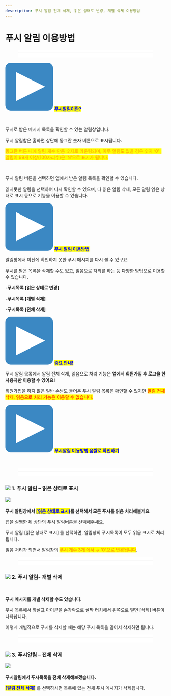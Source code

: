 ```yaml
---
description: 푸시 알림 전체 삭제, 읽은 상태로 변경, 개별 삭제 이용방법
---
```


# 푸시 알림 이용방법

<figure><img src="../../../.gitbook/assets/구분선 (2).PNG" alt=""><figcaption></figcaption></figure>

<img src="../../../.gitbook/assets/image (9).png" alt="" data-size="line"> <mark style="color:blue;">**푸시알림이란?**</mark>

<div align="left"><img src="https://wp.swing2app.co.kr/wp-content/uploads/2018/10/%ED%91%B8%EC%8B%9C%EC%95%8C%EB%A6%BC%EB%A9%94%EC%8B%9C%EC%A7%801.png" alt=""></div>

푸시로 받은 메시지 목록을 확인할 수 있는 알림창입니다.

푸시 알림함은 홈화면 상단에 동그란 숫자 버튼으로 표시됩니다.

<mark style="color:orange;">동그란 버튼 내에 알림 개수 만큼  숫자로 카운팅되며, 아무 알림도 없을 경우 숫자 ‘0’ , 알림이 99개 이상(100자리수)은 ‘N’으로 표시가 됩니다.</mark>&#x20;

&#x20;

<div align="left"><img src="https://wp.swing2app.co.kr/wp-content/uploads/2018/10/%ED%91%B8%EC%8B%9C%EC%95%8C%EB%A6%BC%EB%A9%94%EC%8B%9C%EC%A7%802-1.png" alt=""></div>

푸시 알림 버튼을 선택하면 앱에서 받은 알림 목록을 확인할 수 있습니다.

읽지못한 알림을 선택하여 다시 확인할 수 있으며, 다 읽은 알림 삭제, 모든 알림 읽은 상태로 표시 등으로 기능을 이용할 수 있습니다.&#x20;



<img src="../../../.gitbook/assets/image (9).png" alt="" data-size="line"> <mark style="color:blue;">**푸시 알림 이용방법**</mark>

알림창에서 이전에 확인하지 못한 푸시 메시지를 다시 볼 수 있구요.&#x20;

푸시를 받은 목록을 삭제할 수도 있고, 읽음으로 처리를 하는 등 다양한 방법으로 이용할 수 있습니다.

**-푸시목록 \[읽은 상태로 변경]**

**-푸시목록 \[개별 삭제]**

**-푸시목록 \[전체 삭제]**



<img src="../../../.gitbook/assets/image (9).png" alt="" data-size="line"> <mark style="color:blue;">**중요 안내!**</mark>

푸시 알림 목록에서 알림 전체 삭제, 읽음으로 처리 기능은 **앱에서 회원가입 후 로그을 한 사용자만 이용할 수 있어요!**

회원가입을 하지 않은 일반 손님도 들어온 푸시 알림 목록은 확인할 수 있지만 <mark style="color:red;">알림 전체 삭제, 읽음으로 처리 기능은 이용할 수 없습니다.</mark>



<img src="../../../.gitbook/assets/image (9).png" alt="" data-size="line"> <mark style="color:blue;">**푸시알림 이용방법 움짤로 확인하기**</mark>

<div align="left"><img src="https://wp.swing2app.co.kr/wp-content/uploads/2018/10/%EB%85%B9%ED%99%94_2021_04_02_16_43_48_324.gif" alt=""></div>

<figure><img src="../../../.gitbook/assets/구분선 (2).PNG" alt=""><figcaption></figcaption></figure>

### ![](https://wp.swing2app.co.kr/wp-content/uploads/2018/09/%EB%8B%A8%EB%9D%BD1-1.png) 1. 푸시 알림 – 읽은 상태로  표시

![](https://wp.swing2app.co.kr/wp-content/uploads/2018/10/%ED%91%B8%EC%8B%9C%EC%95%8C%EB%A6%BC%EB%A9%94%EC%8B%9C%EC%A7%803.png)

**푸시 알림창에서&#x20;**<mark style="color:blue;">**\[읽은 상태로 표시]**</mark>**를 선택해서 모든 푸시를 읽음 처리해볼게요**

앱을 실행한 뒤 상단의 푸시 알림버튼을 선택해주세요.

푸시 알림 \[읽은 상태로 표시] 를 선택하면, 알림창의 푸시목록이 모두 읽음 표시로 처리됩니다.

읽음 처리가 되면서 알림창의 <mark style="color:orange;">**푸시 개수 3개 에서 → ‘0’으로 변경됩니다**</mark>**.**

<figure><img src="../../../.gitbook/assets/구분선 (2).PNG" alt=""><figcaption></figcaption></figure>

### ![](https://wp.swing2app.co.kr/wp-content/uploads/2018/09/%EB%8B%A8%EB%9D%BD1-1.png) 2. 푸시 알림- 개별 삭제

<div align="left"><img src="https://wp.swing2app.co.kr/wp-content/uploads/2018/10/%ED%91%B8%EC%8B%9C%EC%95%8C%EB%A6%BC%EB%A9%94%EC%8B%9C%EC%A7%804-1.png" alt=""></div>

**푸시 메시지를 개별 삭제할 수도 있습니다.**

푸시 목록에서 화살표 아이콘을 손가락으로 살짝 터치해서 왼쪽으로 밀면 \[삭제] 버튼이 나타납니다.

이렇게 개별적으로 푸시를 삭제할 때는 해당 푸시 목록을 밀어서 삭제하면 됩니다.

<figure><img src="../../../.gitbook/assets/구분선 (2).PNG" alt=""><figcaption></figcaption></figure>

### ![](https://wp.swing2app.co.kr/wp-content/uploads/2018/09/%EB%8B%A8%EB%9D%BD1-1.png) 3. 푸시알림 – 전체 삭제

![](https://wp.swing2app.co.kr/wp-content/uploads/2018/10/%ED%91%B8%EC%8B%9C%EC%95%8C%EB%A6%BC%EB%A9%94%EC%8B%9C%EC%A7%805.png)

**푸시알림에서 푸시목록을 전체 삭제해보겠습니다.**

<mark style="color:blue;">**\[알림 전체 삭제]**</mark> 를 선택하시면 목록에 있는 전체 푸시 메시지가 삭제됩니다.

